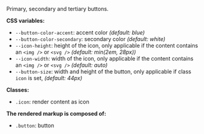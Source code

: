 Primary, secondary and tertiary buttons.

**CSS variables:**

- `--button-color-accent`: accent color _(default: blue)_
- `--button-color-secondary`: secondary color _(default: white)_
- `--icon-height`: height of the icon, only applicable if the content contains an `<img />` or `<svg />` _(default: min(2em, 28px))_
- `--icon-width`: width of the icon, only applicable if the content contains an `<img />` or `<svg />` _(default: auto)_
- `--button-size`: width and height of the button, only applicable if class `icon` is set, _(default: 44px)_

**Classes:**

- `.icon`: render content as icon

**The rendered markup is composed of:**

- `.button`: button
